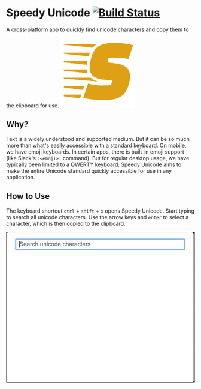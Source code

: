 # Speedy Unicode [![Build Status](https://travis-ci.org/fotijr/speedy-unicode.svg?branch=master)](https://travis-ci.org/fotijr/speedy-unicode)
A cross-platform app to quickly find unicode characters and copy them to the clipboard for use.
<img src="resources/icon.png?raw=true" height="200" title="Speedy Unicode" alt="Speedy Unicode">

## Why?
Text is a widely understood and supported medium. But it can be so much more than what's easily accessible with a standard keyboard. On mobile, we have emoji keyboards. In certain apps, there is built-in emoji support (like Slack's `:<emoji>:` command). But for regular desktop usage, we have typically been limited to a QWERTY keyboard. Speedy Unicode aims to make the entire Unicode standard quickly accessible for use in any application.

## How to Use
The keyboard shortcut `ctrl` + `shift` + `x` opens Speedy Unicode. Start typing to search all unicode characters. Use the arrow keys and `enter` to select a character, which is then copied to the clipboard.

![Quick unicode on the desktop](speedy.gif?raw=true "Speedy Unicode in action")